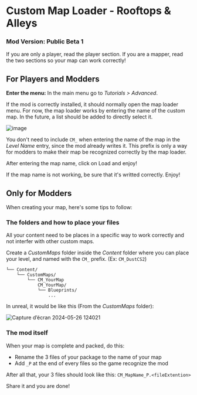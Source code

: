 
# Custom Map Loader - Rooftops & Alleys
### Mod Version: Public Beta 1

If you are only a player, read the player section. If you are a mapper, read the two sections so your map can work correctly!

## For Players and Modders
**Enter the menu:**
In the main menu go to *Tutorials > Advanced*.

If the mod is correctly installed, it should normally open the map loader menu. For now, the map loader works by entering the name of the custom map. In the future, a list should be added to directly select it.

![image](https://github.com/LoulouNoLegend/CustomMapLoader-Rooftops-Alleys/assets/40952934/9eaa872d-c364-4822-a2b7-9a01444f07c9)


You don't need to include `CM_` when entering the name of the map in the *Level Name* entry, since the mod already writes it. This prefix is only a way for modders to make their map be recognized correctly by the map loader.

After entering the map name, click on Load and enjoy!

If the map name is not working, be sure that it's writted correctly. Enjoy!



## Only for Modders

When creating your map, here's some tips to follow:
### The folders and how to place your files
All your content need to be places in a specific way to work correctly and not interfer with other custom maps.

Create a *CustomMaps* folder inside the *Content* folder where you can place your level, and named with the `CM_` prefix. (Ex: `CM_DustCS2`)

```
└── Content/
    └── CustomMaps/
        └── CM_YourMap
            CM_YourMap/
            └── Blueprints/
                ...
```

In unreal, it would be like this (From the *CustomMaps* folder):

![Capture d’écran 2024-05-26 124021](https://github.com/LoulouNoLegend/CustomMapLoader-Rooftops-Alleys/assets/40952934/a9e01c1f-6762-49ef-8907-6ef5e931f324)



### The mod itself

When your map is complete and packed, do this:
- Rename the 3 files of your package to the name of your map
- Add `_P` at the end of every files so the game recognize the mod

After all that, your 3 files should look like this: `CM_MapName_P.<fileExtention>`

Share it and you are done!
